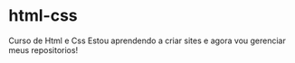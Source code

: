 # html-css
 Curso de Html e Css
Estou aprendendo a criar sites e agora vou gerenciar meus repositorios!